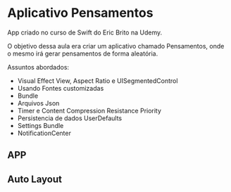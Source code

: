 
<h1>Aplicativo Pensamentos</h1>
  
App criado no curso de Swift do Eric Brito na Udemy.

O objetivo dessa aula era criar um aplicativo chamado Pensamentos, onde o mesmo irá gerar pensamentos de forma aleatória. 

Assuntos abordados:

* Visual Effect View,  Aspect Ratio e UISegmentedControl
* Usando Fontes customizadas
* Bundle 
* Arquivos Json
* Timer e Content Compression Resistance Priority
* Persistencia de dados UserDefaults
* Settings Bundle
* NotificationCenter 

<h2>APP</h2>



<h2>Auto Layout</h2> 
  



